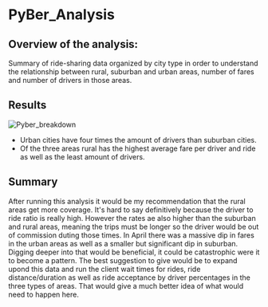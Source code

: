 # PyBer_Analysis

## Overview of the analysis:
Summary of ride-sharing data organized by city type in order to understand the relationship between rural, suburban and urban areas, number of fares and number of drivers in those areas.

## Results

![Pyber_breakdown](https://user-images.githubusercontent.com/90067477/138570535-0c227888-923a-4a45-9978-44ca307e56a3.png)

- Urban cities have four times the amount of drivers than suburban cities. 
- Of the three areas rural has the highest average fare per driver and ride as well as the least amount of drivers.

## Summary
After running this analysis it would be my recommendation that the rural areas get more coverage. It's hard to say definitively because the driver to ride ratio is really high. However the rates ae also higher than the suburban and rural areas, meaning the trips must be longer so the driver would be out of commission duting those times. 
In April there was a massive dip in fares in the urban areas as well as a smaller but significant dip in suburban. Digging deeper into that would be beneficial, it could be catastrophic were it to become a pattern. 
The best suggestion to give would be to expand upond this data and run the client wait times for rides, ride distance/duration as well as ride acceptance by driver percentages in the three types of areas. That would give a much better idea of what would need to happen here. 
